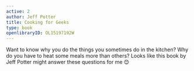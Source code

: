 ```yaml
---
active: 2
author: Jeff Potter
title: Cooking for Geeks
type: book
openlibraryID: OL15197192W
---
```


Want to know why you do the things you sometimes do in the kitchen? Why do you
have to heat some meals more than others? Looks like this book by Jeff Potter
might answer these questions for me 😊
